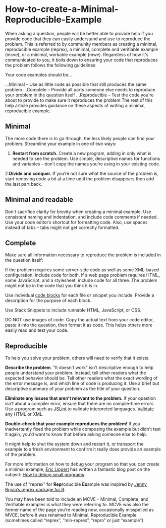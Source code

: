 # How-to-create-a-Minimal-Reproducible-Example
When asking a question, people will be better able to provide help if you provide code that they can easily understand and use to reproduce the problem. This is referred to by community members as creating a minimal, reproducible example (reprex), a minimal, complete and verifiable example (mcve), or a minimal, workable example (mwe). Regardless of how it's communicated to you, it boils down to ensuring your code that reproduces the problem follows the following guidelines:

Your code examples should be…

…Minimal – Use as little code as possible that still produces the same problem
…Complete – Provide all parts someone else needs to reproduce your problem in the question itself
…Reproducible – Test the code you're about to provide to make sure it reproduces the problem
The rest of this help article provides guidance on these aspects of writing a minimal, reproducible example.

## **Minimal**
The more code there is to go through, the less likely people can find your problem. Streamline your example in one of two ways:

  1. **Restart from scratch.** Create a new program, adding in only what is needed to see the problem. Use simple, descriptive names for functions and variables – don’t copy the names you’re using in your existing code.
  
  2.**Divide and conquer.** If you’re not sure what the source of the problem is, start removing code a bit at a time until the problem disappears then add the last part back.
  
## **Minimal and readable**
Don't sacrifice clarity for brevity when creating a minimal example. Use consistent naming and indentation, and include code comments if needed. Use your code editor’s shortcut for formatting code. Also, use spaces instead of tabs – tabs might not get correctly formatted.

## **Complete**
Make sure all information necessary to reproduce the problem is included in the question itself:

If the problem requires some server-side code as well as some XML-based configuration, include code for both. If a web page problem requires HTML, some JavaScript, and a stylesheet, include code for all three. The problem might not be in the code that you think it is in.

Use individual [code blocks](https://stackoverflow.com/editing-help#code) for each file or snippet you include. Provide a description for the purpose of each block.

Use Stack Snippets to include runnable HTML, JavaScript, or CSS.

DO NOT use images of code. Copy the actual text from your code editor, paste it into the question, then format it as code. This helps others more easily read and test your code.

## **Reproducible**
To help you solve your problem, others will need to verify that it exists:

**Describe the problem**. "It doesn't work" isn't descriptive enough to help people understand your problem. Instead, tell other readers what the expected behavior should be. Tell other readers what the exact wording of the error message is, and which line of code is producing it. Use a brief but descriptive summary of your problem as the title of your question.

**Eliminate any issues that aren't relevant to the problem.** If your question isn’t about a compiler error, ensure that there are no compile-time errors. Use a program such as [JSLint](https://www.jslint.com/) to validate interpreted languages. [Validate](https://validator.w3.org/) any HTML or XML.

**Double-check that your example reproduces the problem!** If you inadvertently fixed the problem while composing the example but didn't test it again, you'd want to know that before asking someone else to help.

It might help to shut the system down and restart it, or transport the example to a fresh environment to confirm it really does provide an example of the problem.

For more information on how to debug your program so that you can create a minimal example, [Eric Lippert](https://stackoverflow.com/users/88656/eric-lippert) has written a fantastic blog post on the subject: [How to debug small programs](https://ericlippert.com/2014/03/05/how-to-debug-small-programs/).

The use of “reprex” for **Repr**oducible **Ex**ample was inspired by [Jenny Bryan’s reprex package for R](https://reprex.tidyverse.org/articles/articles/learn-reprex.html).

You may have been told to include an MCVE – Minimal, Complete, and Verifiable examples is what they were referring to. MCVE was also the former name of the page you're reading now, occasionally misspelled as MVCE, before it was renamed to Minimal, Reproducible Example (sometimes called “reprex”, “min-reprex”, “repro” or just “example”).
